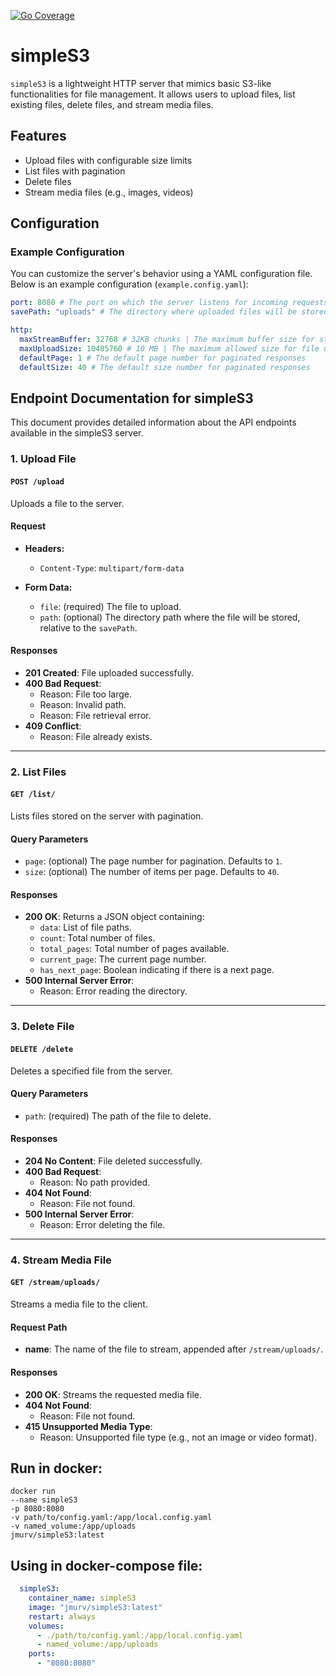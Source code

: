 [![Go Coverage](https://github.com/JMURv/simpleS3/wiki/coverage.svg)](https://raw.githack.com/wiki/JMURv/simpleS3/coverage.html)

# simpleS3

`simpleS3` is a lightweight HTTP server that mimics basic S3-like functionalities for file management. It allows users to upload files, list existing files, delete files, and stream media files.

## Features
- Upload files with configurable size limits
- List files with pagination
- Delete files
- Stream media files (e.g., images, videos)

## Configuration

### Example Configuration

You can customize the server's behavior using a YAML configuration file. Below is an example configuration (`example.config.yaml`):

```yaml
port: 8080 # The port on which the server listens for incoming requests
savePath: "uploads" # The directory where uploaded files will be stored

http:
  maxStreamBuffer: 32768 # 32KB chunks | The maximum buffer size for streaming media files
  maxUploadSize: 10485760 # 10 MB | The maximum allowed size for file uploads
  defaultPage: 1 # The default page number for paginated responses
  defaultSize: 40 # The default size number for paginated responses
```

## Endpoint Documentation for simpleS3

This document provides detailed information about the API endpoints available in the simpleS3 server.

### 1. Upload File

#### `POST /upload`

Uploads a file to the server.

#### Request

- **Headers:**
    - `Content-Type`: `multipart/form-data`

- **Form Data:**
    - `file`: (required) The file to upload.
    - `path`: (optional) The directory path where the file will be stored, relative to the `savePath`.

#### Responses

- **201 Created**: File uploaded successfully.
- **400 Bad Request**:
    - Reason: File too large.
    - Reason: Invalid path.
    - Reason: File retrieval error.
- **409 Conflict**:
    - Reason: File already exists.

---

### 2. List Files

#### `GET /list/`

Lists files stored on the server with pagination.

#### Query Parameters

- `page`: (optional) The page number for pagination. Defaults to `1`.
- `size`: (optional) The number of items per page. Defaults to `40`.

#### Responses

- **200 OK**: Returns a JSON object containing:
    - `data`: List of file paths.
    - `count`: Total number of files.
    - `total_pages`: Total number of pages available.
    - `current_page`: The current page number.
    - `has_next_page`: Boolean indicating if there is a next page.
- **500 Internal Server Error**:
    - Reason: Error reading the directory.

---

### 3. Delete File

#### `DELETE /delete`

Deletes a specified file from the server.

#### Query Parameters

- `path`: (required) The path of the file to delete.

#### Responses

- **204 No Content**: File deleted successfully.
- **400 Bad Request**:
    - Reason: No path provided.
- **404 Not Found**:
    - Reason: File not found.
- **500 Internal Server Error**:
    - Reason: Error deleting the file.

---

### 4. Stream Media File

#### `GET /stream/uploads/`

Streams a media file to the client.

#### Request Path

- **name**: The name of the file to stream, appended after `/stream/uploads/`.

#### Responses

- **200 OK**: Streams the requested media file.
- **404 Not Found**:
    - Reason: File not found.
- **415 Unsupported Media Type**:
    - Reason: Unsupported file type (e.g., not an image or video format).

## Run in docker:
```shell
docker run 
--name simpleS3 
-p 8080:8080 
-v path/to/config.yaml:/app/local.config.yaml 
-v named_volume:/app/uploads
jmurv/simpleS3:latest
```

## Using in docker-compose file:
```yaml
  simpleS3:
    container_name: simpleS3
    image: "jmurv/simpleS3:latest"
    restart: always
    volumes:
      - ./path/to/config.yaml:/app/local.config.yaml
      - named_volume:/app/uploads
    ports:
      - "8080:8080"
```